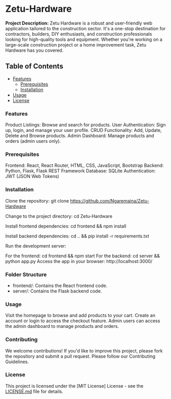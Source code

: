 # Zetu-Hardware

**Project Description:** 
Zetu Hardware is a robust and user-friendly web application tailored to the construction sector. It's a one-stop destination for contractors, builders, DIY enthusiasts, and construction professionals looking for high-quality tools and equipment. Whether you're working on a large-scale construction project or a home improvement task, Zetu Hardware has you covered.

## Table of Contents

- [Features](#features)
  - [Prerequisites](#prerequisites)
  - [Installation](#installation)
- [Usage](#usage)
- [License](#license)

### Features
Product Listings: Browse and search for products.
User Authentication: Sign up, login, and manage your user profile.
CRUD Functionality: Add, Update, Delete and Browse products.
Admin Dashboard: Manage products and orders (admin users only).

### Prerequisites

Frontend: React, React Router, HTML, CSS, JavaScript, Bootstrap
Backend: Python, Flask, Flask REST Framework
Database: SQLite
Authentication: JWT (JSON Web Tokens)

### Installation

Clone the repository: git clone https://github.com/Ngaremaina/Zetu-Hardware

Change to the project directory: cd Zetu-Hardware

Install frontend dependencies: cd frontend && npm install

Install backend dependencies: cd .. && pip install -r requirements.txt

Run the development server:

For the frontend: cd frontend && npm start
For the backend: cd server && python app.py
Access the app in your browser: http://localhost:3000/

### Folder Structure
* frontend/: Contains the React frontend code.
* server/: Contains the Flask backend code.

### Usage
Visit the homepage to browse and add products to your cart.
Create an account or login to access the checkout feature.
Admin users can access the admin dashboard to manage products and orders.
### Contributing
We welcome contributions! If you'd like to improve this project, please fork the repository and submit a pull request. Please follow our Contributing Guidelines.

### License
This project is licensed under the [MIT License] License - see the [LICENSE.md](LICENSE.md) file for details.
